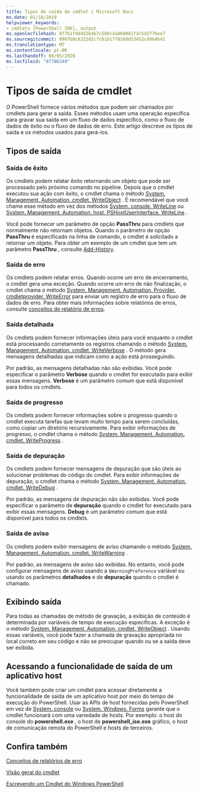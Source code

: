 ```yaml
---
title: Tipos de saída de cmdlet | Microsoft Docs
ms.date: 01/18/2019
helpviewer_keywords:
- cmdlets [PowerShell SDK], output
ms.openlocfilehash: 8f761fdddd264b7c580c4a860081fdc5d2776ee7
ms.sourcegitcommit: 0907b8c6322d2c7c61b17f8168d53452c8964b41
ms.translationtype: MT
ms.contentlocale: pt-BR
ms.lasthandoff: 08/05/2020
ms.locfileid: "87786349"
---
```

# <a name="types-of-cmdlet-output"></a>Tipos de saída de cmdlet

O PowerShell fornece vários métodos que podem ser chamados por cmdlets para gerar a saída. Esses métodos usam uma operação específica para gravar sua saída em um fluxo de dados específico, como o fluxo de dados de êxito ou o fluxo de dados de erro. Este artigo descreve os tipos de saída e os métodos usados para gerá-los.

## <a name="types-of-output"></a>Tipos de saída

### <a name="success-output"></a>Saída de êxito

Os cmdlets podem relatar êxito retornando um objeto que pode ser processado pelo próximo comando no pipeline. Depois que o cmdlet executou sua ação com êxito, o cmdlet chama o método [System. Management. Automation. cmdlet. WriteObject](/dotnet/api/System.Management.Automation.Cmdlet.WriteObject) . É recomendável que você chame esse método em vez dos métodos [System. console. WriteLine](/dotnet/api/System.Console.WriteLine) ou [System. Management. Automation. host. PSHostUserInterface. WriteLine](/dotnet/api/System.Management.Automation.Host.PSHostUserInterface.WriteLine) .

Você pode fornecer um parâmetro de opção **PassThru** para cmdlets que normalmente não retornam objetos.
Quando o parâmetro de opção **PassThru** é especificado na linha de comando, o cmdlet é solicitado a retornar um objeto. Para obter um exemplo de um cmdlet que tem um parâmetro **PassThru** , consulte [Add-History](/powershell/module/Microsoft.PowerShell.Core/Add-History).

### <a name="error-output"></a>Saída de erro

Os cmdlets podem relatar erros. Quando ocorre um erro de encerramento, o cmdlet gera uma exceção. Quando ocorre um erro de não finalização, o cmdlet chama o método [System. Management. Automation. Provider. cmdletprovider. WriteError](/dotnet/api/System.Management.Automation.Provider.CmdletProvider.WriteError) para enviar um registro de erro para o fluxo de dados de erro. Para obter mais informações sobre relatórios de erros, consulte [conceitos de relatório de erros](./error-reporting-concepts.md).

### <a name="verbose-output"></a>Saída detalhada

Os cmdlets podem fornecer informações úteis para você enquanto o cmdlet está processando corretamente os registros chamando o método [System. Management. Automation. cmdlet. WriteVerbose](/dotnet/api/System.Management.Automation.Cmdlet.WriteVerbose) . O método gera mensagens detalhadas que indicam como a ação está prosseguindo.

Por padrão, as mensagens detalhadas não são exibidas. Você pode especificar o parâmetro **Verbose** quando o cmdlet for executado para exibir essas mensagens. **Verbose** é um parâmetro comum que está disponível para todos os cmdlets.

### <a name="progress-output"></a>Saída de progresso

Os cmdlets podem fornecer informações sobre o progresso quando o cmdlet executa tarefas que levam muito tempo para serem concluídas, como copiar um diretório recursivamente. Para exibir informações de progresso, o cmdlet chama o método [System. Management. Automation. cmdlet. WriteProgress](/dotnet/api/System.Management.Automation.Cmdlet.WriteProgress) .

### <a name="debug-output"></a>Saída de depuração

Os cmdlets podem fornecer mensagens de depuração que são úteis ao solucionar problemas do código do cmdlet. Para exibir informações de depuração, o cmdlet chama o método [System. Management. Automation. cmdlet. WriteDebug](/dotnet/api/System.Management.Automation.Cmdlet.WriteDebug) .

Por padrão, as mensagens de depuração não são exibidas. Você pode especificar o parâmetro de **depuração** quando o cmdlet for executado para exibir essas mensagens. **Debug** é um parâmetro comum que está disponível para todos os cmdlets.

### <a name="warning-output"></a>Saída de aviso

Os cmdlets podem exibir mensagens de aviso chamando o método [System. Management. Automation. cmdlet. WriteWarning](/dotnet/api/System.Management.Automation.Cmdlet.WriteWarning) .

Por padrão, as mensagens de aviso são exibidas. No entanto, você pode configurar mensagens de aviso usando a `$WarningPreference` variável ou usando os parâmetros **detalhados** e de **depuração** quando o cmdlet é chamado.

## <a name="displaying-output"></a>Exibindo saída

Para todas as chamadas de método de gravação, a exibição de conteúdo é determinada por variáveis de tempo de execução específicas. A exceção é o método [System. Management. Automation. cmdlet. WriteObject](/dotnet/api/System.Management.Automation.Cmdlet.WriteObject) . Usando essas variáveis, você pode fazer a chamada de gravação apropriada no local correto em seu código e não se preocupar quando ou se a saída deve ser exibida.

## <a name="accessing-the-output-functionality-of-a-host-application"></a>Acessando a funcionalidade de saída de um aplicativo host

Você também pode criar um cmdlet para acessar diretamente a funcionalidade de saída de um aplicativo host por meio do tempo de execução do PowerShell. Usar as APIs de host fornecidas pelo PowerShell em vez de [System. console](/dotnet/api/System.Console) ou [System. Windows. Forms](/dotnet/api/System.Windows.Forms) garante que o cmdlet funcionará com uma variedade de hosts. Por exemplo: o host do console do **powershell.exe** , o host de **powershell_ise.exe** gráfico, o host de comunicação remota do PowerShell e hosts de terceiros.

## <a name="see-also"></a>Confira também

[Conceitos de relatórios de erro](./error-reporting-concepts.md)

[Visão geral do cmdlet](./cmdlet-overview.md)

[Escrevendo um Cmdlet do Windows PowerShell](./writing-a-windows-powershell-cmdlet.md)
